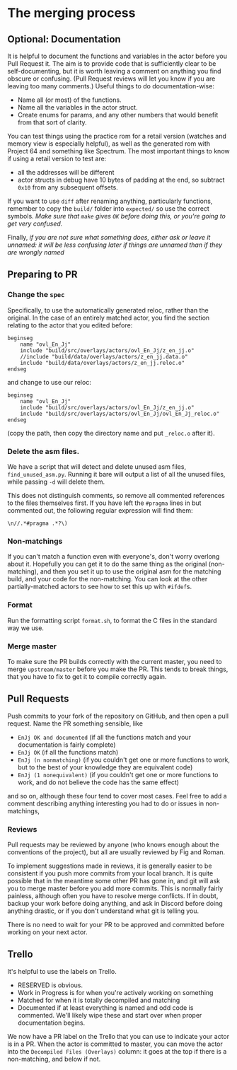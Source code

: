 # The merging process

## Optional: Documentation

It is helpful to document the functions and variables in the actor before you Pull Request it. The aim is to provide code that is sufficiently clear to be self-documenting, but it is worth leaving a comment on anything you find obscure or confusing. (Pull Request reviews will let you know if you are leaving too many comments.) Useful things to do documentation-wise:

- Name all (or most) of the functions.
- Name all the variables in the actor struct.
- Create enums for params, and any other numbers that would benefit from that sort of clarity.

You can test things using the practice rom for a retail version (watches and memory view is especially helpful), as well as the generated rom with Project 64 and something like Spectrum. The most important things to know if using a retail version to test are:

- all the addresses will be different
- actor structs in debug have 10 bytes of padding at the end, so subtract `0x10` from any subsequent offsets.

If you want to use `diff` after renaming anything, particularly functions, remember to copy the `build/` folder into `expected/` so use the correct symbols. *Make sure that `make` gives `OK` before doing this, or you're going to get very confused.*

Finally, *if you are not sure what something does, either ask or leave it unnamed: it will be less confusing later if things are unnamed than if they are wrongly named*

## Preparing to PR

### Change the `spec`

Specifically, to use the automatically generated reloc, rather than the original. In the case of an entirely matched actor, you find the section relating to the actor that you edited before:

```
beginseg
    name "ovl_En_Jj"
    include "build/src/overlays/actors/ovl_En_Jj/z_en_jj.o"
    //include "build/data/overlays/actors/z_en_jj.data.o"
    include "build/data/overlays/actors/z_en_jj.reloc.o"
endseg
```

and change to use our reloc:

```
beginseg
    name "ovl_En_Jj"
    include "build/src/overlays/actors/ovl_En_Jj/z_en_jj.o"
    include "build/src/overlays/actors/ovl_En_Jj/ovl_En_Jj_reloc.o"
endseg
```

(copy the path, then copy the directory name and put `_reloc.o` after it).

### Delete the asm files.

We have a script that will detect and delete unused asm files, `find_unused_asm.py`. Running it bare will output a list of all the unused files, while passing `-d` will delete them.

This does not distinguish comments, so remove all commented references to the files themselves first. If you have left the `#pragma` lines in but commented out, the following regular expression will find them:
```
\n//.*#pragma .*?\)
```

### Non-matchings

If you can't match a function even with everyone's, don't worry overlong about it. Hopefully you can get it to do the same thing as the original (non-matching), and then you set it up to use the original asm for the matching build, and your code for the non-matching. You can look at the other partially-matched actors to see how to set this up with `#ifdef`s.

### Format

Run the formatting script `format.sh`, to format the C files in the standard way we use.

### Merge master

To make sure the PR builds correctly with the current master, you need to merge `upstream/master` before you make the PR. This tends to break things, that you have to fix to get it to compile correctly again.

## Pull Requests

Push commits to your fork of the repository on GitHub, and then open a pull request. Name the PR something sensible, like

- `EnJj OK and documented` (if all the functions match and your documentation is fairly complete)
- `EnJj OK` (if all the functions match)
- `EnJj (n nonmatching)` (if you couldn't get one or more functions to work, but to the best of your knowledge they are equivalent code)
- `EnJj (1 nonequivalent)` (if you couldn't get one or more functions to work, and do not believe the code has the same effect)

and so on, although these four tend to cover most cases. Feel free to add a comment describing anything interesting you had to do or issues in non-matchings,


### Reviews

Pull requests may be reviewed by anyone (who knows enough about the conventions of the project), but all are usually reviewed by Fig and Roman.

To implement suggestions made in reviews, it is generally easier to be consistent if you push more commits from your local branch. It is quite possible that in the meantime some other PR has gone in, and git will ask you to merge master before you add more commits. This is normally fairly painless, although often you have to resolve merge conflicts. If in doubt, backup your work before doing anything, and ask in Discord before doing anything drastic, or if you don't understand what git is telling you.

There is no need to wait for your PR to be approved and committed before working on your next actor.


## Trello

It's helpful to use the labels on Trello.
- RESERVED is obvious. 
- Work in Progress is for when you're actively working on something
- Matched for when it is totally decompiled and matching
- Documented if at least everything is named and odd code is commented. We'll likely wipe these and start over when proper documentation begins.

We now have a PR label on the Trello that you can use to indicate your actor is in a PR. When the actor is committed to master, you can move the actor into the `Decompiled Files (Overlays)` column: it goes at the top if there is a non-matching, and below if not.
